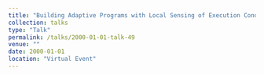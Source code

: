 ```yaml
---
title: "Building Adaptive Programs with Local Sensing of Execution Conditions}"
collection: talks
type: "Talk"
permalink: /talks/2000-01-01-talk-49
venue: ""
date: 2000-01-01
location: "Virtual Event"
---
```

